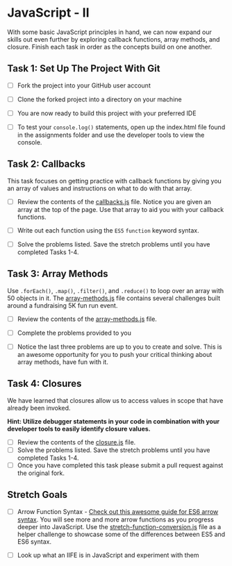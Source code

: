 
# JavaScript - II
 
With some basic JavaScript principles in hand, we can now expand our skills out even further by exploring callback functions, array methods, and closure.  Finish each task in order as the concepts build on one another.

## Task 1: Set Up The Project With Git

* [ ] Fork the project into your GitHub user account
* [ ] Clone the forked project into a directory on your machine
* [ ] You are now ready to build this project with your preferred IDE
* [ ] To test your `console.log()` statements, open up the index.html file found in the assignments folder and use the developer tools to view the console.  


## Task 2: Callbacks

This task focuses on getting practice with callback functions by giving you an array of values and instructions on what to do with that array.

* [ ] Review the contents of the [callbacks.js](assignments/callbacks.js) file.  Notice you are given an array at the top of the page.  Use that array to aid you with your callback functions.

* [ ] Write out each function using the `ES5`  `function` keyword syntax.

* [ ] Solve the problems listed.  Save the stretch problems until you have completed Tasks 1-4.

## Task 3: Array Methods

Use `.forEach()`, `.map()`, `.filter()`, and `.reduce()` to loop over an array with 50 objects in it. The [array-methods.js](assignments/array-methods.js) file contains several challenges built around a fundraising 5K fun run event.

* [ ] Review the contents of the [array-methods.js](assignments/array-methods.js) file.  

* [ ] Complete the problems provided to you

* [ ] Notice the last three problems are up to you to create and solve.  This is an awesome opportunity for you to push your critical thinking about array methods, have fun with it.

## Task 4: Closures

We have learned that closures allow us to access values in scope that have already been invoked.  

**Hint: Utilize debugger statements in your code in combination with your developer tools to easily identify closure values.**

* [ ] Review the contents of the [closure.js](assignments/closure.js) file.  
* [ ] Solve the problems listed.  Save the stretch problems until you have completed Tasks 1-4.
* [ ] Once you have completed this task please submit a pull request against the original fork.  

## Stretch Goals

* [ ] Arrow Function Syntax - [Check out this awesome guide for ES6 arrow syntax](https://medium.freecodecamp.org/when-and-why-you-should-use-es6-arrow-functions-and-when-you-shouldnt-3d851d7f0b26). You will see more and more arrow functions as you progress deeper into JavaScript. Use the [stretch-function-conversion.js](assignments/function-conversion.js) file as a helper challenge to showcase some of the differences between ES5 and ES6 syntax. 

* [ ] Look up what an IIFE is in JavaScript and experiment with them